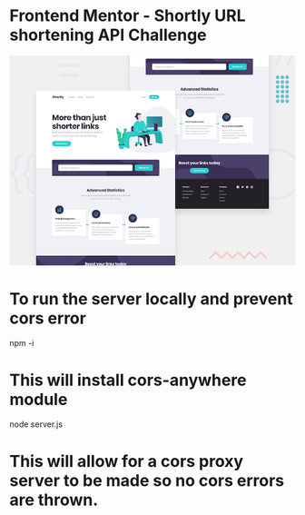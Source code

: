 # Frontend Mentor - Shortly URL shortening API Challenge

![Design preview for the Shortly URL shortening API coding challenge](./design/desktop-preview.jpg)

# To run the server locally and prevent cors error

npm -i 

# This will install cors-anywhere module

node server.js

# This will allow for a cors proxy server to be made so no cors errors are thrown.